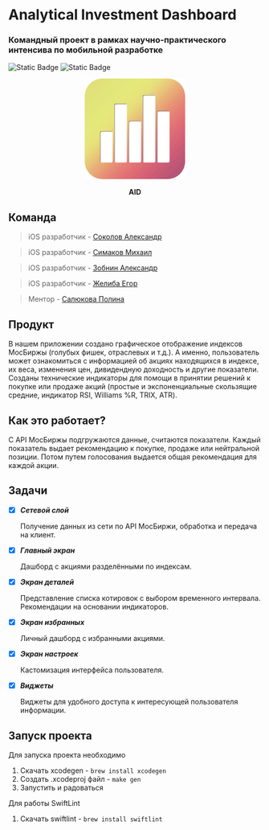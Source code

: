 # Analytical Investment Dashboard
### Командный проект в рамках научно-практического интенсива по мобильной разработке

![Static Badge](https://img.shields.io/badge/Swift-5.10-orange) ![Static Badge](https://img.shields.io/badge/iOS-17.0-blue)

<p align="center">
  <img src="AID\Application\Assets.xcassets\AppIcon.appiconset\AIDlogo.png"  width="200" />
</p>

<p align="center">
  <strong> AID  </strong> 
</p>

<h2> Команда </h2>

> iOS разработчик - [Соколов Александр](https://github.com/MX126)
 
> iOS разработчик - [Симаков Михаил](https://github.com/MishkaSimakov)
 
> iOS разработчик - [Зобнин Александр](https://github.com/FiX1iN1iT)

> iOS разработчик - [Желиба Егор](https://github.com/JessiePinkMann)

> Ментор - [Салюкова Полина](https://github.com/ViceHeidy)

<h2> Продукт </h2>

<p>
В нашем приложении создано графическое отображение индексов МосБиржы (голубых фишек, отраслевых и т.д.). А именно, пользователь может ознакомиться с информацией об акциях находящихся в индексе, их веса, изменения цен, дивидендную доходность и другие показатели. Созданы технические индикаторы для помощи в принятии решений к покупке или продаже акций (простые и экспоненциальные скользящие средние, индикатор RSI, Williams %R, TRIX, ATR).
</p>

<h2> Как это работает? </h2>

<p>
С API МосБиржы подгружаются данные, считаются показатели. Каждый показатель выдает рекомендацию к покупке, продаже или нейтральной позиции. Потом путем голосования выдается общая рекомендация для каждой акции.
</p>

<h2> Задачи </h2>

+ [x]  ***Сетевой слой***
  
   Получение данных из сети по API МосБиржи, обработка и передача на клиент.

+ [x] ***Главный экран*** 
  
  Дашборд с акциями разделёнными по индексам.

+ [x] ***Экран деталей*** 
  
  Представление списка котировок с выбором временного интервала. Рекомендации на основании индикаторов.

+ [x] ***Экран избранных*** 
  
  Личный дашборд с избранными акциями.

+ [x] ***Экран настроек*** 
  
  Кастомизация интерфейса пользователя.

+ [x] ***Виджеты***
  
  Виджеты для удобного доступа к интересующей пользователя информации.

<h2> Запуск проекта </h2>

Для запуска проекта необходимо
1) Скачать xcodegen - ```brew install xcodegen```
2) Создать .xcodeproj файл - ```make gen```
3) Запустить и радоваться

Для работы SwiftLint
1) Скачать swiftlint - ```brew install swiftlint```
